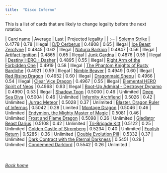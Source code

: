 ```yaml
---
title:  "Disco Inferno"
---
```


This is a list of cards that are likely to change legality before the next rotation.

| Card name | Average | Last | Projected legality |
| :-- |
[Solemn Strike](https://db.ygoprodeck.com/card/?search=Solemn%20Strike) | 0.4778 | 0.78 | Illegal |
[D/D Cerberus](https://db.ygoprodeck.com/card/?search=D/D%20Cerberus) | 0.4808 | 0.65 | Illegal |
[Ice Beast Zerofyne](https://db.ygoprodeck.com/card/?search=Ice%20Beast%20Zerofyne) | 0.4845 | 0.62 | Illegal |
[Naturia Barkion](https://db.ygoprodeck.com/card/?search=Naturia%20Barkion) | 0.4847 | 0.56 | Illegal |
[Artifact Ignition](https://db.ygoprodeck.com/card/?search=Artifact%20Ignition) | 0.4865 | 0.65 | Illegal |
[Junk Gardna](https://db.ygoprodeck.com/card/?search=Junk%20Gardna) | 0.4876 | 0.55 | Illegal |
[Destiny HERO - Dasher](https://db.ygoprodeck.com/card/?search=Destiny%20HERO%20-%20Dasher) | 0.4895 | 0.55 | Illegal |
[Right Arm of the Forbidden One](https://db.ygoprodeck.com/card/?search=Right%20Arm%20of%20the%20Forbidden%20One) | 0.4919 | 0.58 | Illegal |
[The Phantom Knights of Rusty Bardiche](https://db.ygoprodeck.com/card/?search=The%20Phantom%20Knights%20of%20Rusty%20Bardiche) | 0.4921 | 0.59 | Illegal |
[Nimble Beaver](https://db.ygoprodeck.com/card/?search=Nimble%20Beaver) | 0.4949 | 0.60 | Illegal |
[Red Rising Dragon](https://db.ygoprodeck.com/card/?search=Red%20Rising%20Dragon) | 0.4952 | 0.60 | Illegal |
[Dragonmaid Sheou](https://db.ygoprodeck.com/card/?search=Dragonmaid%20Sheou) | 0.4966 | 0.54 | Illegal |
[Clear Vice Dragon](https://db.ygoprodeck.com/card/?search=Clear%20Vice%20Dragon) | 0.4967 | 0.55 | Illegal |
[Elemental HERO Spirit of Neos](https://db.ygoprodeck.com/card/?search=Elemental%20HERO%20Spirit%20of%20Neos) | 0.4968 | 0.93 | Illegal |
[Boot-Up Admiral - Destroyer Dynamo](https://db.ygoprodeck.com/card/?search=Boot-Up%20Admiral%20-%20Destroyer%20Dynamo) | 0.4990 | 0.53 | Illegal |
[Shadow Toon](https://db.ygoprodeck.com/card/?search=Shadow%20Toon) | 0.5000 | 0.46 | Unlimited |
[Deep Sea Diva](https://db.ygoprodeck.com/card/?search=Deep%20Sea%20Diva) | 0.5004 | 0.46 | Unlimited |
[Infernity Archfiend](https://db.ygoprodeck.com/card/?search=Infernity%20Archfiend) | 0.5026 | 0.42 | Unlimited |
[Jurrac Meteor](https://db.ygoprodeck.com/card/?search=Jurrac%20Meteor) | 0.5028 | 0.37 | Unlimited |
[Blaster, Dragon Ruler of Infernos](https://db.ygoprodeck.com/card/?search=Blaster,%20Dragon%20Ruler%20of%20Infernos) | 0.5042 | 0.28 | Limited |
[Montage Dragon](https://db.ygoprodeck.com/card/?search=Montage%20Dragon) | 0.5046 | 0.46 | Unlimited |
[Endymion, the Mighty Master of Magic](https://db.ygoprodeck.com/card/?search=Endymion,%20the%20Mighty%20Master%20of%20Magic) | 0.5081 | 0.46 | Unlimited |
[Frost and Flame Dragon](https://db.ygoprodeck.com/card/?search=Frost%20and%20Flame%20Dragon) | 0.5098 | 0.26 | Unlimited |
[Gladiator Beast Darius](https://db.ygoprodeck.com/card/?search=Gladiator%20Beast%20Darius) | 0.5108 | 0.42 | Unlimited |
[Tri-Brigade Kitt](https://db.ygoprodeck.com/card/?search=Tri-Brigade%20Kitt) | 0.5122 | 0.25 | Unlimited |
[Golden Castle of Stromberg](https://db.ygoprodeck.com/card/?search=Golden%20Castle%20of%20Stromberg) | 0.5234 | 0.40 | Unlimited |
[Foolish Return](https://db.ygoprodeck.com/card/?search=Foolish%20Return) | 0.5285 | 0.36 | Unlimited |
[Double Evolution Pill](https://db.ygoprodeck.com/card/?search=Double%20Evolution%20Pill) | 0.5332 | 0.37 | Unlimited |
[Dark Contract with the Eternal Darkness](https://db.ygoprodeck.com/card/?search=Dark%20Contract%20with%20the%20Eternal%20Darkness) | 0.5451 | 0.29 | Unlimited |
[Condemned Darklord](https://db.ygoprodeck.com/card/?search=Condemned%20Darklord) | 0.5542 | 0.26 | Unlimited |

<br>

###### [Back home](index)